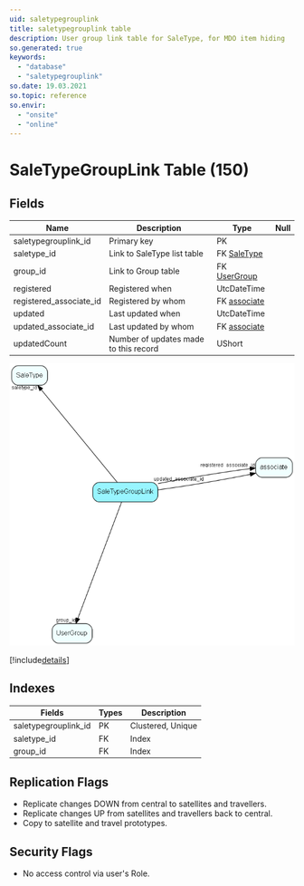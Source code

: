 ```yaml
---
uid: saletypegrouplink
title: saletypegrouplink table
description: User group link table for SaleType, for MDO item hiding
so.generated: true
keywords:
  - "database"
  - "saletypegrouplink"
so.date: 19.03.2021
so.topic: reference
so.envir:
  - "onsite"
  - "online"
---
```


# SaleTypeGroupLink Table (150)

## Fields

| Name | Description | Type | Null |
|------|-------------|------|:----:|
|saletypegrouplink\_id|Primary key|PK| |
|saletype\_id|Link to SaleType list table|FK [SaleType](SaleType.md)| |
|group\_id|Link to Group table|FK [UserGroup](UserGroup.md)| |
|registered|Registered when|UtcDateTime| |
|registered\_associate\_id|Registered by whom|FK [associate](associate.md)| |
|updated|Last updated when|UtcDateTime| |
|updated\_associate\_id|Last updated by whom|FK [associate](associate.md)| |
|updatedCount|Number of updates made to this record|UShort| |


![SaleTypeGroupLink table relationship diagram](media\SaleTypeGroupLink.png)

[!include[details](./includes/SaleTypeGroupLink.md)]

## Indexes

| Fields | Types | Description |
|--------|-------|-------------|
|saletypegrouplink\_id |PK |Clustered, Unique |
|saletype\_id |FK |Index |
|group\_id |FK |Index |

## Replication Flags

* Replicate changes DOWN from central to satellites and travellers.
* Replicate changes UP from satellites and travellers back to central.
* Copy to satellite and travel prototypes.

## Security Flags

* No access control via user's Role.

